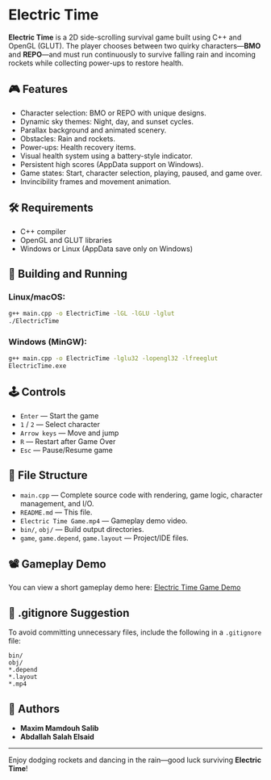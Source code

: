 # Electric Time

**Electric Time** is a 2D side-scrolling survival game built using C++ and OpenGL (GLUT). The player chooses between two quirky characters—**BMO** and **REPO**—and must run continuously to survive falling rain and incoming rockets while collecting power-ups to restore health.

## 🎮 Features

* Character selection: BMO or REPO with unique designs.
* Dynamic sky themes: Night, day, and sunset cycles.
* Parallax background and animated scenery.
* Obstacles: Rain and rockets.
* Power-ups: Health recovery items.
* Visual health system using a battery-style indicator.
* Persistent high scores (AppData support on Windows).
* Game states: Start, character selection, playing, paused, and game over.
* Invincibility frames and movement animation.

## 🛠️ Requirements

* C++ compiler
* OpenGL and GLUT libraries
* Windows or Linux (AppData save only on Windows)

## 🚀 Building and Running

### Linux/macOS:

```bash
g++ main.cpp -o ElectricTime -lGL -lGLU -lglut
./ElectricTime
```

### Windows (MinGW):

```bash
g++ main.cpp -o ElectricTime -lglu32 -lopengl32 -lfreeglut
ElectricTime.exe
```

## 🕹️ Controls

* `Enter` — Start the game
* `1` / `2` — Select character
* `Arrow keys` — Move and jump
* `R` — Restart after Game Over
* `Esc` — Pause/Resume game

## 📁 File Structure

* `main.cpp` — Complete source code with rendering, game logic, character management, and I/O.
* `README.md` — This file.
* `Electric Time Game.mp4` — Gameplay demo video.
* `bin/`, `obj/` — Build output directories.
* `game`, `game.depend`, `game.layout` — Project/IDE files.

## 📽️ Gameplay Demo

You can view a short gameplay demo here:
[Electric Time Game Demo](./Electric%20Time%20Game.mp4)

## 📄 .gitignore Suggestion

To avoid committing unnecessary files, include the following in a `.gitignore` file:

```gitignore
bin/
obj/
*.depend
*.layout
*.mp4
```

## 👥 Authors

* **Maxim Mamdouh Salib**
* **Abdallah Salah Elsaid**

---

Enjoy dodging rockets and dancing in the rain—good luck surviving **Electric Time**!
